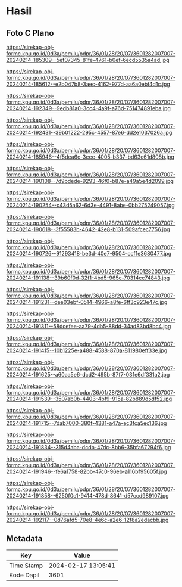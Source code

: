 # Hasil

## Foto C Plano

https://sirekap-obj-formc.kpu.go.id/0d3a/pemilu/pdpr/36/01/28/20/07/3601282007007-20240214-185309--5ef07345-81fe-4761-b0ef-6ecd5535a4ad.jpg

https://sirekap-obj-formc.kpu.go.id/0d3a/pemilu/pdpr/36/01/28/20/07/3601282007007-20240214-185612--e2b047b8-3aec-4162-977d-aa6a0ebf4d1c.jpg

https://sirekap-obj-formc.kpu.go.id/0d3a/pemilu/pdpr/36/01/28/20/07/3601282007007-20240214-192349--9edb81a0-3cc4-4a9f-a76d-751474891eba.jpg

https://sirekap-obj-formc.kpu.go.id/0d3a/pemilu/pdpr/36/01/28/20/07/3601282007007-20240214-192431--39b01222-295c-4557-87e6-dd2e1037026a.jpg

https://sirekap-obj-formc.kpu.go.id/0d3a/pemilu/pdpr/36/01/28/20/07/3601282007007-20240214-185946--4f5dea6c-3eee-4005-b337-bd63e61d808b.jpg

https://sirekap-obj-formc.kpu.go.id/0d3a/pemilu/pdpr/36/01/28/20/07/3601282007007-20240214-190108--7d9bdede-9293-46f0-b87e-a49a5e4d2099.jpg

https://sirekap-obj-formc.kpu.go.id/0d3a/pemilu/pdpr/36/01/28/20/07/3601282007007-20240214-190254--c43d5a62-6d3e-4491-8abe-0bb275249057.jpg

https://sirekap-obj-formc.kpu.go.id/0d3a/pemilu/pdpr/36/01/28/20/07/3601282007007-20240214-190618--3f55583b-4642-42e8-b131-509afcec7756.jpg

https://sirekap-obj-formc.kpu.go.id/0d3a/pemilu/pdpr/36/01/28/20/07/3601282007007-20240214-190726--91293418-be3d-40e7-9504-ccf1e3680477.jpg

https://sirekap-obj-formc.kpu.go.id/0d3a/pemilu/pdpr/36/01/28/20/07/3601282007007-20240214-191138--39b60f0d-32f1-4bd5-965c-70314cc74843.jpg

https://sirekap-obj-formc.kpu.go.id/0d3a/pemilu/pdpr/36/01/28/20/07/3601282007007-20240214-191231--dee03ebf-0514-4966-a8fe-6ff3c923e47c.jpg

https://sirekap-obj-formc.kpu.go.id/0d3a/pemilu/pdpr/36/01/28/20/07/3601282007007-20240214-191311--58dcefee-aa79-4db5-88dd-34ad83bd8bc4.jpg

https://sirekap-obj-formc.kpu.go.id/0d3a/pemilu/pdpr/36/01/28/20/07/3601282007007-20240214-191415--10b1225e-a488-4588-870a-811980eff33e.jpg

https://sirekap-obj-formc.kpu.go.id/0d3a/pemilu/pdpr/36/01/28/20/07/3601282007007-20240214-191625--a60aa5e6-dcd2-495b-87f7-031e6df331a2.jpg

https://sirekap-obj-formc.kpu.go.id/0d3a/pemilu/pdpr/36/01/28/20/07/3601282007007-20240214-191539--3507ab0b-4403-4bf9-915a-82b889d5df52.jpg

https://sirekap-obj-formc.kpu.go.id/0d3a/pemilu/pdpr/36/01/28/20/07/3601282007007-20240214-191715--7dab7000-380f-4381-a47a-ec3fca5ec136.jpg

https://sirekap-obj-formc.kpu.go.id/0d3a/pemilu/pdpr/36/01/28/20/07/3601282007007-20240214-191834--315d4aba-dcdb-47dc-8bb6-35bfa67294f6.jpg

https://sirekap-obj-formc.kpu.go.id/0d3a/pemilu/pdpr/36/01/28/20/07/3601282007007-20240214-191946--fe6a1758-82bb-47c0-96eb-a116bf95605f.jpg

https://sirekap-obj-formc.kpu.go.id/0d3a/pemilu/pdpr/36/01/28/20/07/3601282007007-20240214-191858--6250f0c1-9414-478d-8641-d57ccd989107.jpg

https://sirekap-obj-formc.kpu.go.id/0d3a/pemilu/pdpr/36/01/28/20/07/3601282007007-20240214-192117--0d76afd5-70e8-4e6c-a2e6-12f8a2edacbb.jpg


## Metadata

| Key        | Value               |
| ---------- | ------------------- |
| Time Stamp | 2024-02-17 13:05:41 |
| Kode Dapil | 3601                |



